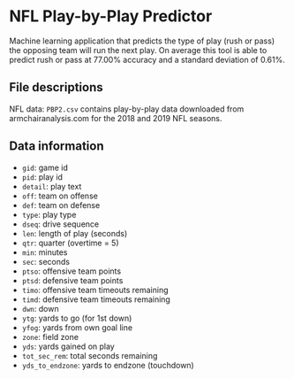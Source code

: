 # NFL Play-by-Play Predictor
Machine learning application that predicts the type of play (rush or pass) the opposing team will run the next play. On average this tool is able to predict rush or pass at 77.00% accuracy and a standard deviation of 0.61%.

## File descriptions
NFL data: `PBP2.csv` contains play-by-play data downloaded from armchairanalysis.com for the 2018 and 2019 NFL seasons.  

## Data information
- `gid`: game id
- `pid`: play id
- `detail`: play text
- `off`: team on offense
- `def`: team on defense
- `type`: play type
- `dseq`: drive sequence
- `len`: length of play (seconds)
- `qtr`: quarter (overtime = 5)
- `min`: minutes
- `sec`: seconds
- `ptso`: offensive team points
- `ptsd`: defensive team points
- `timo`: offensive team timeouts remaining
- `timd`: defensive team timeouts remaining
- `dwn`: down
- `ytg`: yards to go (for 1st down)
- `yfog`: yards from own goal line
- `zone`: field zone
- `yds`: yards gained on play
- `tot_sec_rem`: total seconds remaining 
- `yds_to_endzone`: yards to endzone (touchdown)






